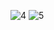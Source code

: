 ![4](https://cloud.githubusercontent.com/assets/16939699/13373430/49e403c6-dd8e-11e5-8fec-6927fa5bca9f.PNG)
![5](https://cloud.githubusercontent.com/assets/16939699/13373431/4a11af56-dd8e-11e5-8083-32ba0b3a0298.PNG)
